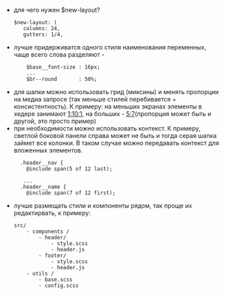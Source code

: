 - для чего нужен $new-layout?
    ```
    $new-layout: (
       columns: 24,
       gutters: 1/4,
   ```
- лучше придерживатся одного стиля наименования переменных, чаще всего слова разделяют -
    ```
        $base__font-size : 16px;
        ...
        $br--round       : 50%;
    ```
- для шапки можно использовать грид (миксины) и менять пропорции на медиа запросе (так меньше стилей перебивается + консистентность). К примеру: на меньших экранах элементы в хедере занимают [1:10:1](http://prntscr.com/bypkq5), на больших - [5:7](http://prntscr.com/bypy9q)(пропорция может быть и другой, это просто пример)
- при необходимости можно использовать контекст. К примеру, светлой боковой панели справа может не быть и тогда серая шапка займет все колонки. В таком случае можно передавать контекст для вложенных элементов.
    ```
      .header__nav {
        @include span(5 of 12 last);

       ...
      .header__name {
        @include span(7 of 12 first);
    ```
- лучше размещать стили и компоненты рядом, так проще их редактирвать, к примеру:
    ```
    src/
        - components /
            - header/
                - style.scss
                - header.js
            - footer/
                - style.scss
                - header.js
        - utils /
            - base.scss
            - config.scss
    ```
